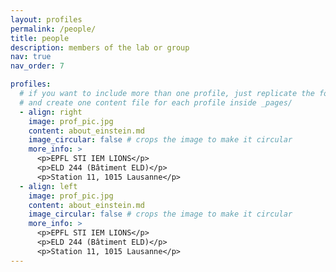 ```yaml
---
layout: profiles
permalink: /people/
title: people
description: members of the lab or group
nav: true
nav_order: 7

profiles:
  # if you want to include more than one profile, just replicate the following block
  # and create one content file for each profile inside _pages/
  - align: right
    image: prof_pic.jpg
    content: about_einstein.md
    image_circular: false # crops the image to make it circular
    more_info: >
      <p>EPFL STI IEM LIONS</p>
      <p>ELD 244 (Bâtiment ELD)</p>
      <p>Station 11, 1015 Lausanne</p>
  - align: left
    image: prof_pic.jpg
    content: about_einstein.md
    image_circular: false # crops the image to make it circular
    more_info: >
      <p>EPFL STI IEM LIONS</p>
      <p>ELD 244 (Bâtiment ELD)</p>
      <p>Station 11, 1015 Lausanne</p>
---
```

